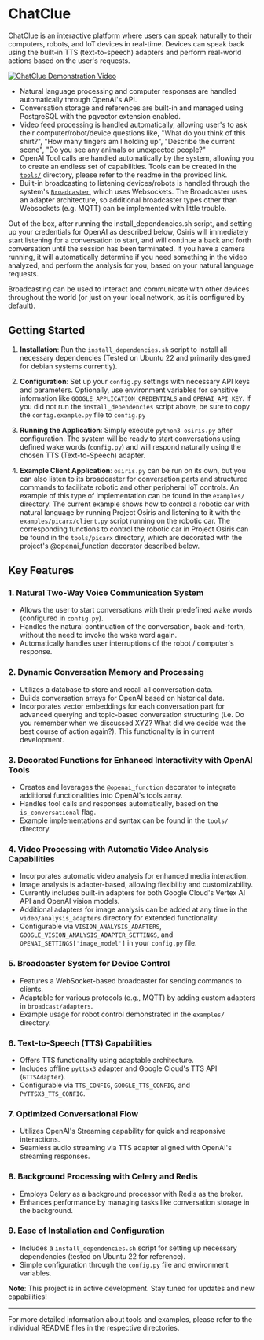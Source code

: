# ChatClue

ChatClue is an interactive platform where users can speak naturally to their computers, robots, and IoT devices in real-time. Devices can speak back using the built-in TTS (text-to-speech) adapters and perform real-world actions based on the user's requests. 

[![ChatClue Demonstration Video](https://chatclue.s3.amazonaws.com/chatclue.png)](https://www.youtube.com/watch?v=0GSLE4xcGfI)

* Natural language processing and computer responses are handled automatically through OpenAI's API.
* Conversation storage and references are built-in and managed using PostgreSQL with the pgvector extension enabled. 
* Video feed processing is handled automatically, allowing user's to ask their computer/robot/device questions like, "What do you think of this shirt?", "How many fingers am I holding up", "Describe the current scene", "Do you see any animals or unexpected people?"
* OpenAI Tool calls are handled automatically by the system, allowing you to create an endless set of capabilities. Tools can be created in the [`tools/`](https://github.com/ChatClue/ChatClue/tree/main/tools) directory, please refer to the readme in the provided link. 
* Built-in broadcasting to listening devices/robots is handled through the system's [`Broadcaster`](https://github.com/ChatClue/ChatClue/blob/main/broadcast/broadcaster.py), which uses Websockets. The Broadcaster uses an adapter architecture, so additional broadcaster types other than Websockets (e.g. MQTT) can be implemented with little trouble.

Out of the box, after running the install_dependencies.sh script, and setting up your credentials for OpenAI as described below, Osiris will immediately start listening for a conversation to start, and will continue a back and forth conversation until the session has been terminated. If you have a camera running, it will automatically determine if you need something in the video analyzed, and perform the analysis for you, based on your natural language requests.

Broadcasting can be used to interact and communicate with other devices throughout the world (or just on your local network, as it is configured by default).

## Getting Started

1. **Installation**: Run the `install_dependencies.sh` script to install all necessary dependencies (Tested on Ubuntu 22 and primarily designed for debian systems currently).

2. **Configuration**: Set up your `config.py` settings with necessary API keys and parameters. Optionally, use environment variables for sensitive information like `GOOGLE_APPLICATION_CREDENTIALS` and `OPENAI_API_KEY`. If you did not run the `install_dependencies` script above, be sure to copy the `config.example.py` file to `config.py`

3. **Running the Application**: Simply execute `python3 osiris.py` after configuration. The system will be ready to start conversations using defined wake words (`config.py`) and will respond naturally using the chosen TTS (Text-to-Speech) adapter.

4. **Example Client Application**: `osiris.py` can be run on its own, but you can also listen to its broadcaster for conversation parts and structured commands to facilitate robotic and other peripheral IoT controls. An example of this type of implementation can be found in the `examples/` directory.  The current example shows how to control a robotic car with natural language by running Project Osiris and listening to it with the `examples/picarx/client.py` script running on the robotic car. The corresponding functions to control the robotic car in Project Osiris can be found in the `tools/picarx` directory, which are decorated with the project's @openai_function decorator described below.

## Key Features

### 1. **Natural Two-Way Voice Communication System**
   - Allows the user to start conversations with their predefined wake words (configured in `config.py`).
   - Handles the natural continuation of the conversation, back-and-forth, without the need to invoke the wake word again.
   - Automatically handles user interruptions of the robot / computer's response.

### 2. **Dynamic Conversation Memory and Processing**
   - Utilizes a database to store and recall all conversation data.
   - Builds conversation arrays for OpenAI based on historical data.
   - Incorporates vector embeddings for each conversation part for advanced querying and topic-based conversation structuring (i.e. Do you remember when we discussed XYZ? What did we decide was the best course of action again?). This functionality is in current development.

### 3. **Decorated Functions for Enhanced Interactivity with OpenAI Tools**
   - Creates and leverages the `@openai_function` decorator to integrate additional functionalities into OpenAI's tools array.
   - Handles tool calls and responses automatically, based on the `is_conversational` flag.
   - Example implementations and syntax can be found in the `tools/` directory.

### 4. **Video Processing with Automatic Video Analysis Capabilities**
   - Incorporates automatic video analysis for enhanced media interaction.
   - Image analysis is adapter-based, allowing flexibility and customizability.
   - Currently includes built-in adapters for both Google Cloud's Vertex AI API and OpenAI vision models.
   - Additional adapters for image analysis can be added at any time in the `video/analysis_adapters` directory for extended functionality.
   - Configurable via `VISION_ANALYSIS_ADAPTERS`, `GOOGLE_VISION_ANALYSIS_ADAPTER_SETTINGS`, and `OPENAI_SETTINGS['image_model']` in your `config.py` file.

### 5. **Broadcaster System for Device Control**
   - Features a WebSocket-based broadcaster for sending commands to clients.
   - Adaptable for various protocols (e.g., MQTT) by adding custom adapters in `broadcast/adapters`.
   - Example usage for robot control demonstrated in the `examples/` directory.

### 6. **Text-to-Speech (TTS) Capabilities**
   - Offers TTS functionality using adaptable architecture.
   - Includes offline `pyttsx3` adapter and Google Cloud's TTS API (`GTTSAdapter`).
   - Configurable via `TTS_CONFIG`, `GOOGLE_TTS_CONFIG`, and `PYTTSX3_TTS_CONFIG`.

### 7. **Optimized Conversational Flow**
   - Utilizes OpenAI's Streaming capability for quick and responsive interactions.
   - Seamless audio streaming via TTS adapter aligned with OpenAI's streaming responses.

### 8. **Background Processing with Celery and Redis**
   - Employs Celery as a background processor with Redis as the broker.
   - Enhances performance by managing tasks like conversation storage in the background.

### 9. **Ease of Installation and Configuration**
   - Includes a `install_dependencies.sh` script for setting up necessary dependencies (tested on Ubuntu 22 for reference).
   - Simple configuration through the `config.py` file and environment variables.


**Note**: This project is in active development. Stay tuned for updates and new capabilities!

---

For more detailed information about tools and examples, please refer to the individual README files in the respective directories.